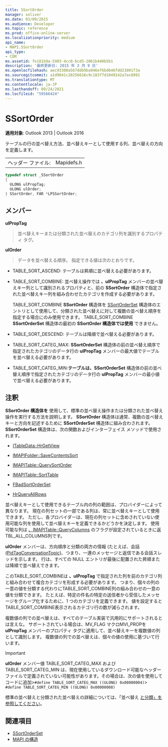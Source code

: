 ```yaml
---
title: SSortOrder
manager: soliver
ms.date: 03/09/2015
ms.audience: Developer
ms.topic: reference
ms.prod: office-online-server
ms.localizationpriority: medium
api_name:
- MAPI.SSortOrder
api_type:
- COM
ms.assetid: fe181b9a-5903-4cc0-bcd5-2061b440b5b1
description: '最終更新日: 2015 年 3 月 9 日'
ms.openlocfilehash: aec93300a567ddb9ba946ef6bd646fdd21001f3a
ms.sourcegitcommit: a1d9041c20256616c9c183f7d1049142a7ac6991
ms.translationtype: MT
ms.contentlocale: ja-JP
ms.lasthandoff: 09/24/2021
ms.locfileid: "59566424"
---
```

# <a name="ssortorder"></a>SSortOrder
 
**適用対象**: Outlook 2013 | Outlook 2016 
  
テーブルの行の並べ替え方法、並べ替えキーとして使用する列、並べ替えの方向を定義します。 
  
|||
|:-----|:-----|
|ヘッダー ファイル:  <br/> |Mapidefs.h  <br/> |
   
```cpp
typedef struct _SSortOrder
{
  ULONG ulPropTag;
  ULONG ulOrder;
} SSortOrder, FAR *LPSSortOrder;

```

## <a name="members"></a>メンバー

**ulPropTag**
  
> 並べ替えキーまたは分類された並べ替えのカテゴリ列を識別するプロパティ タグ。
    
**ulOrder**
  
> データを並べ替える順序。 指定できる値は次のとおりです。
    
  - TABLE_SORT_ASCEND: テーブルは昇順に並べ替える必要があります。
      
  - TABLE_SORT_COMBINE: 並べ替え操作では **、ulPropTag** メンバーの並べ替えキー列として識別されるプロパティと、前の **SSortOrder** 構造体で指定された並べ替えキー列を組み合わせたカテゴリを作成する必要があります。 
      
    TABLE_SORT_COMBINE **SSortOrder** 構造体を [SSortOrderSet](ssortorderset.md) 構造体のエントリとして使用して、分類された並べ替えに対して複数の並べ替え順序を指定する場合にのみ使用できます。 TABLE_SORT_COMBINE **SSortOrderSet** 構造体の最初の **SSortOrder 構造体では使用** できません。 
      
  - TABLE_SORT_DESCEND: テーブルは降順で並べ替える必要があります。
      
  - TABLE_SORT_CATEG_MAX: **SSortOrderSet** 構造体の前の並べ替え順序で指定されたカテゴリのデータ行の **ulPropTag** メンバーの最大値でテーブルを並べ替える必要があります。 
      
  - TABLE_SORT_CATEG_MIN:**テーブルは、SSortOrderSet** 構造体の前の並べ替え順序で指定されたカテゴリのデータ行の **ulPropTag** メンバーの最小値で並べ替える必要があります。 
    
## <a name="remarks"></a>注釈

**SSortOrder 構造体を** 使用して、標準の並べ替え操作または分類された並べ替え操作を実行する方法を説明します。 **SSortOrder** 構造体は通常、複数の並べ替えキーと方向を記述するために **SSortOrderSet** 構造体に組み合わされます。 **SSortOrderSet** 構造体は、次の関数およびインターフェイス メソッドで使用されます。 
  
- [ITableData::HrGetView](itabledata-hrgetview.md)
    
- [IMAPIFolder::SaveContentsSort](imapifolder-savecontentssort.md)
    
- [IMAPITable::QuerySortOrder](imapitable-querysortorder.md)
    
- [IMAPITable::SortTable](imapitable-sorttable.md)
    
- [FBadSortOrderSet](fbadsortorderset.md)
    
- [HrQueryAllRows](hrqueryallrows.md)
    
並べ替えキーとして使用できるテーブル内の列の範囲は、プロバイダーによって異なります。 現在の列セットの一部である列は、常に並べ替えキーとして使用できます。 ただし、各プロバイダーは、現在の列セットに含めされていない使用可能な列を使用して並べ替えキーを定義できるかどうかを決定します。 使用可能な列は [、IMAPITable::QueryColumns](imapitable-querycolumns.md) のフラグが設定されているときに返TBL_ALL_COLUMNS列です。 
  
**ulOrder** メンバーは、方向順序と分類の両方の情報 (たとえば、会話 ([PidTagConversationTopic)](pidtagconversationtopic-canonical-property.md)、つまり、一連のメッセージと返信である会話スレッドを示します。 行は、すべての NULL エントリが最後に配置された昇順または降順で並べ替えできます。 
  
このTABLE_SORT_COMBINEは **、ulPropTag** で指定された列を前のカテゴリ列と組み合わせて複合カテゴリを形成する必要があります。 つまり、個々の列の一意の値を分類する代わりにTABLE_SORT_COMBINE列の組み合わせの一意の値を分類できます。 たとえば、特定の件名の特定の送信者から受信したメッセージをグループ化するために、1 つのカテゴリを定義できます。 値を設定するとTABLE_SORT_COMBINE表示されるカテゴリ行の数が減らされます。 
  
複数値の列での並べ替えは、すべてのテーブル実装で汎用的にサポートされるとは言えな。 サポートされている場合は、MV_FLAG マクロMVI_PROPを **ulPropTag** メンバーのプロパティ タグに適用して、並べ替えキーを複数値の列として識別します。 複数値の列での並べ替えは、個々の値の使用に基づいて行います。 
  
> [!IMPORTANT]
> **ulOrder** メンバー値 TABLE_SORT_CATEG_MAX および TABLE_SORT_CATEG_MIN は、現在使用しているダウンロード可能なヘッダー ファイルで定義されていない可能性があります。その場合は、次の値を使用してコードに追加>`#define TABLE_SORT_CATEG_MAX ((ULONG) 0x00000004)`>  `#define TABLE_SORT_CATEG_MIN ((ULONG) 0x00000008)`
  
標準の並べ替えと分類された並べ替えの詳細については、「並べ替え [と分類」を参照してください](sorting-and-categorization.md)。 
  
## <a name="see-also"></a>関連項目

- [SSortOrderSet](ssortorderset.md)
- [MAPI の構造](mapi-structures.md)

